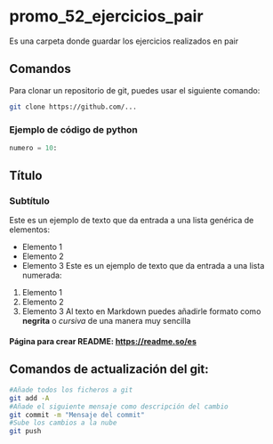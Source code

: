 # promo_52_ejercicios_pair

Es una carpeta donde guardar los ejercicios realizados en pair

## Comandos

Para clonar un repositorio de git, puedes usar el siguiente comando: 

```bash
git clone https://github.com/...
```

### Ejemplo de código de python

```python
numero = 10:
```


## Título
### Subtítulo
Este es un ejemplo de texto que da entrada a una lista genérica de elementos:
- Elemento 1
- Elemento 2
- Elemento 3
Este es un ejemplo de texto que da entrada a una lista numerada:
1. Elemento 1
2. Elemento 2
3. Elemento 3
Al texto en Markdown puedes añadirle formato como **negrita** o *cursiva* de una manera muy sencilla

#### Página para crear README: https://readme.so/es


## Comandos de actualización del git:

```bash
#Añade todos los ficheros a git
git add -A
#Añade el siguiente mensaje como descripción del cambio
git commit -m "Mensaje del commit"
#Sube los cambios a la nube
git push
```